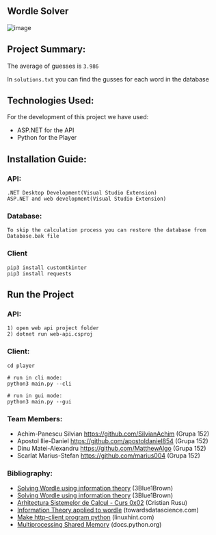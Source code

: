 ## Wordle Solver 

![image](https://user-images.githubusercontent.com/43640455/204130277-b56b2a9a-a1bf-4242-abd8-23f316355bec.png)

## Project Summary:
The average of guesses is ```3.986```

In ```solutions.txt``` you can find the gusses for each word in the database

## Technologies Used:
For the development of this project we have used:
- ASP.NET for the API
- Python for the Player

## Installation Guide:

### API:
```
.NET Desktop Development(Visual Studio Extension)
ASP.NET and web development(Visual Studio Extension)
```

### Database:
```
To skip the calculation process you can restore the database from Database.bak file
```

### Client
```
pip3 install customtkinter
pip3 install requests
```

## Run the Project

### API:
```
1) open web api project folder
2) dotnet run web-api.csproj
```

### Client:
```
cd player

# run in cli mode:
python3 main.py --cli

# run in gui mode:
python3 main.py --gui
```

### Team Members: 
- Achim-Panescu Silvian  https://github.com/SilvianAchim (Grupa 152)
- Apostol Ilie-Daniel https://github.com/apostoldaniel854 (Grupa 152)
- Dinu Matei-Alexandru https://github.com/MatthewAlgo  (Grupa 152)
- Scarlat Marius-Stefan https://github.com/marius004 (Grupa 152)

### Bibliography:
- [Solving Wordle using information theory](https://www.youtube.com/watch?v=v68zYyaEmEA) (3Blue1Brown)
- [Solving Wordle using information theory](https://www.youtube.com/watch?v=fRed0Xmc2Wg&t=2s&ab_channel=3Blue1Brown) (3Blue1Brown)
- [Arhitectura Sistemelor de Calcul - Curs 0x02](https://cs.unibuc.ro/~crusu/asc/Arhitectura%20Sistemelor%20de%20Calcul%20(ASC)%20-%20Curs%200x02.pdf) (Cristian Rusu)
- [Information Theory applied to wordle](https://towardsdatascience.com/information-theory-applied-to-wordle-b63b34a6538e) (towardsdatascience.com)
- [Make http-client program python](https://linuxhint.com/make-http-client-program-python/) (linuxhint.com)
- [Multiprocessing Shared Memory](https://docs.python.org/3/library/multiprocessing.shared_memory.html) (docs.python.org)
